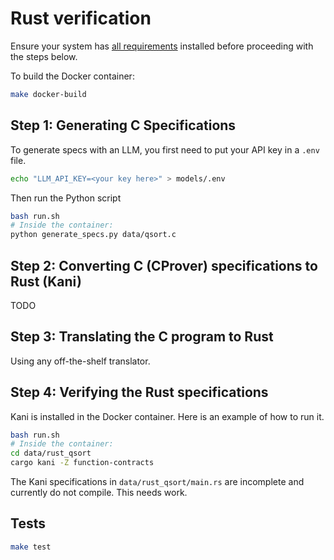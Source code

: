 # Rust verification

Ensure your system has [all requirements](./REQUIREMENTS.md) installed before
  proceeding with the steps below.

To build the Docker container:

```sh
make docker-build
```

## Step 1: Generating C Specifications

To generate specs with an LLM, you first need to put your API key in a `.env` file.

```sh
echo "LLM_API_KEY=<your key here>" > models/.env
```

Then run the Python script

```sh
bash run.sh
# Inside the container:
python generate_specs.py data/qsort.c
```

## Step 2: Converting C (CProver) specifications to Rust (Kani)

TODO

## Step 3: Translating the C program to Rust

Using any off-the-shelf translator.

## Step 4: Verifying the Rust specifications

Kani is installed in the Docker container. Here is an example of how to run it.

```sh
bash run.sh
# Inside the container:
cd data/rust_qsort
cargo kani -Z function-contracts
```

The Kani specifications in `data/rust_qsort/main.rs` are incomplete and currently do not compile. This needs work.

## Tests

```sh
make test
```
